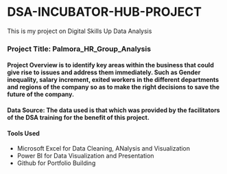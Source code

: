 # DSA-INCUBATOR-HUB-PROJECT
 This is my project on Digital Skills Up Data Analysis
 ### Project Title: Palmora_HR_Group_Analysis

 #### Project Overview is to identify key areas within the business that could give rise to issues and address them immediately. Such as Gender inequality, salary increment, exited workers in the different departments and regions of the company so as to make the right decisions to save the future of the company.

 #### Data Source: The data used is that which was provided by the facilitators of the DSA training for the benefit of this project.

 #### Tools Used
 - Microsoft Excel for Data Cleaning, ANalysis and Visualization
 - Power BI for Data Visualization and Presentation
 - Github for Portfolio Building
